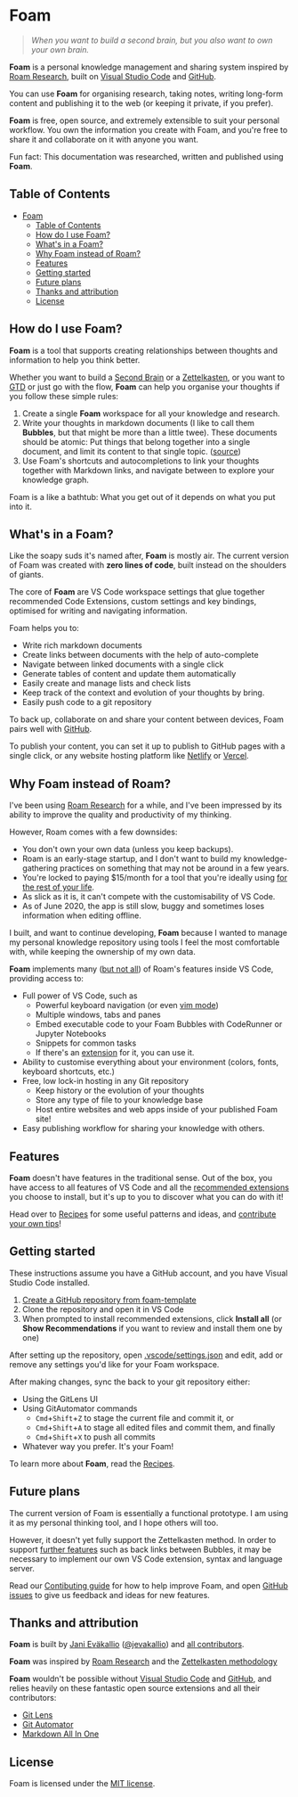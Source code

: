 # Foam

 > _When you want to build a second brain, but you also want to own your own brain._
  
**Foam** is a personal knowledge management and sharing system inspired by [Roam Research](https://roamresearch.com/), built on [Visual Studio Code](https://code.visualstudio.com/) and [GitHub](https://github.com/).

You can use **Foam** for organising research, taking notes, writing long-form content and publishing it to the web (or keeping it private, if you prefer). 

**Foam** is free, open source, and extremely extensible to suit your personal workflow. You own the information you create with Foam, and you're free to share it and collaborate on it with anyone you want.

Fun fact: This documentation was researched, written and published using **Foam**.

## Table of Contents
- [Foam](#foam)
  - [Table of Contents](#table-of-contents)
  - [How do I use Foam?](#how-do-i-use-foam)
  - [What's in a Foam?](#whats-in-a-foam)
  - [Why Foam instead of Roam?](#why-foam-instead-of-roam)
  - [Features](#features)
  - [Getting started](#getting-started)
  - [Future plans](#future-plans)
  - [Thanks and attribution](#thanks-and-attribution)
  - [License](#license)

## How do I use Foam?

**Foam** is a tool that supports creating relationships between thoughts and information to help you think better.

Whether you want to build a [Second Brain](https://www.buildingasecondbrain.com/) or a [Zettelkasten](https://zettelkasten.de/posts/overview/), or you want to [GTD](https://gettingthingsdone.com/what-is-gtd/) or just go with the flow, **Foam** can help you organise your thoughts if you follow these simple rules:

1. Create a single **Foam** workspace for all your knowledge and research.
2. Write your thoughts in markdown documents (I like to call them **Bubbles**, but that might be more than a little twee). These documents should be atomic: Put things that belong together into a single document, and limit its content to that single topic. ([source](https://zettelkasten.de/posts/overview/#principles))
3. Use Foam's shortcuts and autocompletions to link your thoughts together with Markdown links, and navigate between to explore your knowledge graph.

Foam is a like a bathtub: What you get out of it depends on what you put into it.

## What's in a Foam?

Like the soapy suds it's named after, **Foam** is mostly air. The current version of Foam was created with **zero lines of code**, built instead on the shoulders of giants.

The core of **Foam** are VS Code workspace settings that glue together recommended Code Extensions, custom settings and key bindings, optimised for writing and navigating information.

Foam helps you to:

- Write rich markdown documents
- Create links between documents with the help of auto-complete
- Navigate between linked documents with a single click
- Generate tables of content and update them automatically
- Easily create and manage lists and check lists
- Keep track of the context and evolution of your thoughts by bring.
- Easily push code to a git repository

To back up, collaborate on and share your content between devices, Foam pairs well with [GitHub](http://github.com/). 

To publish your content, you can set it up to publish to GitHub pages with a single click, or any website hosting platform like [Netlify](http://netlify.com/) or [Vercel](vercel).

## Why Foam instead of Roam?

I've been using [Roam Research](https://roamresearch.com/) for a while, and I've been impressed by its ability to improve the quality and productivity of my thinking.

However, Roam comes with a few downsides:
- You don't own your own data (unless you keep backups).
- Roam is an early-stage startup, and I don't want to build my knowledge-gathering practices on something that may not be around in a few years.
- You're locked to paying $15/month for a tool that you're ideally using [for the rest of your life](https://zettelkasten.de/posts/how-many-zettelkasten/).
- As slick as it is, it can't compete with the customisability of VS Code.
- As of June 2020, the app is still slow, buggy and sometimes loses information when editing offline.

I built, and want to continue developing, **Foam** because I wanted to manage my personal knowledge repository using tools I feel the most comfortable with, while keeping the ownership of my own data. 

**Foam** implements many ([but not all](roam_comparison.md)) of Roam's features inside VS Code, providing access to:

- Full power of VS Code, such as
  - Powerful keyboard navigation (or even [vim mode](https://marketplace.visualstudio.com/items?itemName=vscodevim.vim))
  - Multiple windows, tabs and panes
  - Embed executable code to your Foam Bubbles with CodeRunner or Jupyter Notebooks
  - Snippets for common tasks
  - If there's an [extension](https://marketplace.visualstudio.com/vscode) for it, you can use it.
- Ability to customise everything about your environment (colors, fonts, keyboard shortcuts, etc.)
- Free, low lock-in hosting in any Git repository
  - Keep history or the evolution of your thoughts
  - Store any type of file to your knowledge base
  - Host entire websites and web apps inside of your published Foam site!
- Easy publishing workflow for sharing your knowledge with others.

## Features

**Foam** doesn't have features in the traditional sense. Out of the box, you have access to all features of VS Code and all the [recommended extensions](#thanks-and-attribution) you choose to install, but it's up to you to discover what you can do with it!

Head over to [Recipes](recipes.md) for some useful patterns and ideas, and [contribute your own tips](contributing.md)!

## Getting started

These instructions assume you have a GitHub account, and you have Visual Studio Code installed.

1. [Create a GitHub repository from foam-template](https://github.com/jevakallio/foam-template/generate)
2. Clone the repository and open it in VS Code
3. When prompted to install recommended extensions, click **Install all** (or **Show Recommendations** if you want to review and install them one by one)

After setting up the repository, open [.vscode/settings.json](.vscode/settings.json) and edit, add or remove any settings you'd like for your Foam workspace.

After making changes, sync the back to your git repository either:
- Using the GitLens UI
- Using GitAutomator commands
    - `Cmd`+`Shift`+`Z` to stage the current file and commit it, or
    - `Cmd`+`Shift`+`A` to stage all edited files and commit them, and finally
    - `Cmd`+`Shift`+`X` to push all commits
- Whatever way you prefer. It's your Foam!

To learn more about **Foam**, read the [Recipes](recipes.md).

## Future plans

The current version of Foam is essentially a functional prototype. I am using it as my personal thinking tool, and I hope others will too. 

However, it doesn't yet fully support the Zettelkasten method. In order to support [further features](roam_comparison.md) such as back links between Bubbles, it may be necessary to implement our own VS Code extension, syntax and language server.

Read our [Contibuting guide](contributing.md) for how to help improve Foam, and open [GitHub issues](https://github.com/jevakallio/foam/issues) to give us feedback and ideas for new features.

## Thanks and attribution

**Foam** is built by [Jani Eväkallio](https://github.com/jevakallio) ([@jevakallio](https://twitter.com/jevakallio)) and [all contributors](https://github.com/jevakallio/Foam/graphs/contributors).

**Foam** was inspired by [Roam Research](https://roamresearch.com/) and the [Zettelkasten methodology](https://zettelkasten.de/posts/overview)

**Foam** wouldn't be possible without [Visual Studio Code](https://code.visualstudio.com/) and [GitHub](https://github.com/), and relies heavily on these fantastic open source extensions and all their contributors:
- [Git Lens](https://marketplace.visualstudio.com/items?itemName=eamodio.gitlens)
- [Git Automator](https://marketplace.visualstudio.com/items?itemName=ivangabriele.vscode-git-add-and-commit)
- [Markdown All In One](https://marketplace.visualstudio.com/items?itemName=yzhang.markdown-all-in-one)

## License

Foam is licensed under the [MIT license](license).